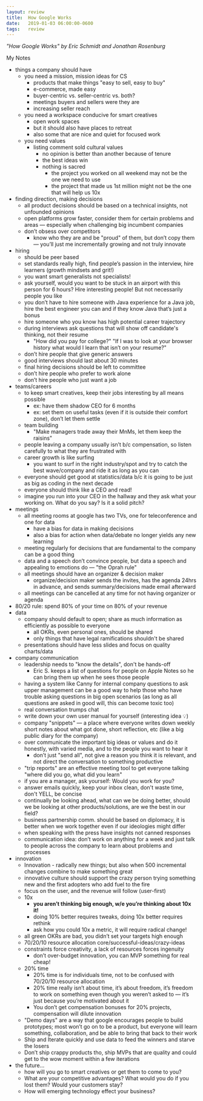 ```yaml
---
layout: review
title:  How Google Works
date:   2019-01-03 06:00:00-0600
tags:   review
---
```


_"How Google Works" by Eric Schmidt and Jonathan Rosenburg_

My Notes

- things a company should have
    - you need a mission, mission ideas for CS
        - products that make things "easy to sell, easy to buy"
        - e-commerce, made easy
        - buyer-centric vs. seller-centric vs. both?
        - meetings buyers and sellers were they are
        - increasing seller reach
    - you need a workspace conducive for smart creatives
        - open work spaces
        - but it should also have places to retreat
        - also some that are nice and quiet for focused work
    - you need values
        - listing comment sold cultural values
            - no opinion is better than another because of tenure
            - the best ideas win
            - nothing is sacred
                - the project you worked on all weekend may not be the one we need to use
                - the project that made us 1st million might not be the one that will help us 10x
- finding direction, making decisions
    - all product decisions should be based on a technical insights, not unfounded opinions
    - open platforms grow faster, consider them for certain problems and areas — especially when challenging big incumbent companies
    - don’t obsess over competitors
        - know who they are and be "proud" of them, but don’t copy them — you’ll just me incrementally growing and not truly innovate
- hiring
    - should be peer based
    - set standards really high, find people’s passion in the interview, hire learners (growth mindsets and grit!)
    - you want smart generalists not specialists!
    - ask yourself, would you want to be stuck in an airport with this person for 6 hours? Hire interesting people! But not necessarily people you like
    - you don’t have to hire someone with Java experience for a Java job, hire the best engineer you can and if they know Java that’s just a bonus
    - hire someone who you know has high potential career trajectory
    - during interviews ask questions that will show off candidate's thinking, not their resume
        - "How did you pay for college?" "If I was to look at your browser history what would I learn that isn’t on your resume?"
    - don’t hire people that give generic answers
    - good interviews should last about 30 minutes
    - final hiring decisions should be left to committee
    - don’t hire people who prefer to work alone
    - don’t hire people who just want a job
- teams/careers
    - to keep smart creatives, keep their jobs interesting by all means possible
        - ex: have them shadow CEO for 6 months
        - ex: set them on useful tasks (even if it is outside their comfort zone), don’t let them settle
    - team building
        - "Make managers trade away their MnMs, let them keep the raisins"
    - people leaving a company usually isn’t b/c compensation, so listen carefully to what they are frustrated with
    - career growth is like surfing
        - you want to surf in the right industry/spot and try to catch the best wave/company and ride it as long as you can
    - everyone should get good at statistics/data b/c it is going to be just as big as coding in the next decade
    - everyone should think like a CEO and read!
    - imagine you run into your CEO in the hallway and they ask what your working on. What do you say? Is it a solid pitch?
- meetings
    - all meeting rooms at google has two TVs, one for teleconference and one for data
        - have a bias for data in making decisions
        - also a bias for action when data/debate no longer yields any new learning
    - meeting regularly for decisions that are fundamental to the company can be a good thing
    - data and a speech don’t convince people, but data a speech and appealing to emotions do — "the Oprah rule"
    - all meetings should have an organizer & decision maker
        - organize/decision maker sends the invites, has the agenda 24hrs in advance, and sends summary/decisions made email afterward
    - all meetings can be cancelled at any time for not having organizer or agenda
- 80/20 rule: spend 80% of your time on 80% of your revenue
- data
    - company should default to open; share as much information as efficiently as possible to everyone
        - all OKRs, even personal ones, should be shared
        - only things that have legal ramifications shouldn't be shared
    - presentations should have less slides and focus on quality charts/data
- company communication
    - leadership needs to "know the details", don't be hands-off
        - Eric S. keeps a list of questions for people on Apple Notes so he can bring them up when he sees those people
    - having a system like Canny for internal company questions to ask upper management can be a good way to help those who have trouble asking questions in big open scenarios (as long as all questions are asked in good will, this can become toxic too)
    - real conversation trumps chat
    - write down your own user manual for yourself (interesting idea 💡)
    - company "snippets" — a place where everyone writes down weekly short notes about what got done, short reflection, etc (like a big public diary for the company)
    - over communicate the important big ideas or values and do it honestly, with varied media, and to the people you want to hear it
        - don’t just "send all", not give a reason you think it is relevant, and not direct the conversation to something productive
    - "trip reports" are an effective meeting tool to get everyone talking "where did you go, what did you learn"
    - if you are a manager, ask yourself: Would you work for you?
    - answer emails quickly, keep your inbox clean, don't waste time, don't YELL, be concise
    - continually be looking ahead, what can we be doing better, should we be looking at other products/solutions, are we the best in our field?
    - business partnership comm. should be based on diplomacy, it is better when we work together even if our ideologies might differ
    - when speaking with the press have insights not canned responses
    - communication idea: don’t work on anything for a week and just talk to people across the company to learn about problems and processes
- innovation
    - Innovation - radically new things; but also when 500 incremental changes combine to make something great
    - innovative culture should support the crazy person trying something new and the first adopters who add fuel to the fire
    - focus on the user, and the revenue will follow (user-first)
    - 10x
        - **you aren’t thinking big enough, w/e you’re thinking about 10x it!**
        - doing 10% better requires tweaks, doing 10x better requires rethink
        - ask how you could 10x a metric, it will require radical change!
    - all green OKRs are bad, you didn’t set your targets high enough
    - 70/20/10 resource allocation core/successful-ideas/crazy-ideas
    - constraints force creativity, a lack of resources forces ingenuity
        - don’t over-budget innovation, you can MVP something for real cheap!
    - 20% time
        - 20% time is for individuals time, not to be confused with 70/20/10 resource allocation
        - 20% time really isn’t about time, it’s about freedom, it’s freedom to work on something even though you weren’t asked to — it’s just because you’re motivated about it
        - You don’t get compensation bonuses for 20% projects, compensation will dilute innovation
    - "Demo days" are a way that google encourages people to build prototypes; most won’t go on to be a product, but everyone will learn something, collaboration, and be able to bring that back to their work
    - Ship and Iterate quickly and use data to feed the winners and starve the losers
    - Don’t ship crappy products tho, ship MVPs that are quality and could get to the wow moment within a few iterations
- the future...
    - how will you go to smart creatives or get them to come to you?
    - What are your competitive advantages? What would you do if you lost them? Would your customers stay?
    - How will emerging technology effect your business?
